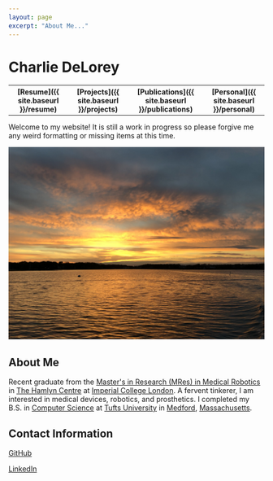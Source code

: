 ```yaml
---
layout: page
excerpt: "About Me..."
---
```



# Charlie DeLorey


<table style="width:100%">
  <tr>
    <th> [Resume]({{ site.baseurl }}/resume) </th>
    <th> [Projects]({{ site.baseurl }}/projects) </th>
    <th> [Publications]({{ site.baseurl }}/publications) </th>
    <th> [Personal]({{ site.baseurl }}/personal) </th>    
  </tr>
</table>


Welcome to my website! It is still a work in progress so please forgive me any weird formatting or missing items at this time.

<img src="files/sunset.jpg" alt="me" width=700>



## About Me
Recent graduate from the [Master's in Research (MRes) in Medical Robotics](http://www.imperial.ac.uk/study/pg/medicine/medical-robotics/) in [The Hamlyn Centre](https://www.imperial.ac.uk/hamlyn-centre/) at [Imperial College London](http://www.imperial.ac.uk/). A fervent tinkerer, I am interested in medical devices, robotics, and prosthetics. I completed my B.S. in [Computer Science](https://engineering.tufts.edu/cs/) at [Tufts University](https://www.tufts.edu/) in [Medford](https://www.medfordma.org/), [Massachusetts](https://www.mass.gov/).



## Contact Information

[GitHub](https://github.com/cdelor02)

[LinkedIn](https://www.linkedin.com/in/charlie-delorey/)


